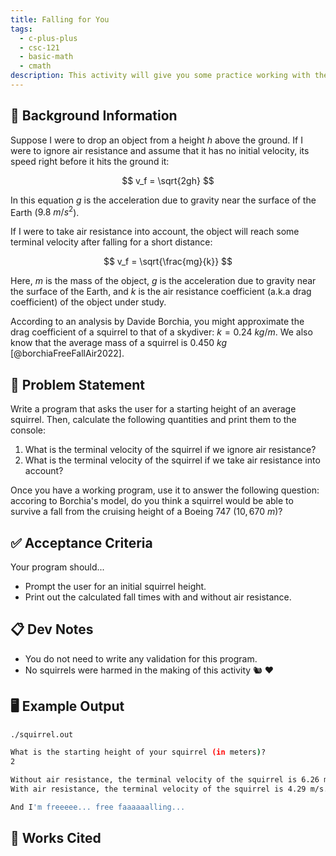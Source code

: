 ```yaml
---
title: Falling for You
tags:
  - c-plus-plus
  - csc-121
  - basic-math
  - cmath
description: This activity will give you some practice working with the cmath library.
---
```


## 🔖 Background Information

Suppose I were to drop an object from a height $h$ above the ground. If I were to ignore air resistance and assume that it has no initial velocity, its speed right before it hits the ground it:

$$
v_f = \sqrt{2gh}
$$

In this equation $g$ is the acceleration due to gravity near the surface of the Earth ($9.8 \: m/s^2$).

If I were to take air resistance into account, the object will reach some terminal velocity after falling for a short distance:

$$
v_f = \sqrt{\frac{mg}{k}}
$$

Here, $m$ is the mass of the object, $g$ is the acceleration due to gravity near the surface of the Earth, and $k$ is the air resistance coefficient (a.k.a drag coefficient) of the object under study.

According to an analysis by Davide Borchia, you might approximate the drag coefficient of a squirrel to that of a skydiver: $k = 0.24 \: kg/m$. We also know that the average mass of a squirrel is $0.450 \: kg$ [@borchiaFreeFallAir2022].

## 🎯 Problem Statement

Write a program that asks the user for a starting height of an average squirrel. Then, calculate the following quantities and print them to the console:

1. What is the terminal velocity of the squirrel if we ignore air resistance?
2. What is the terminal velocity of the squirrel if we take air resistance into account?

Once you have a working program, use it to answer the following question: accoring to Borchia's model, do you think a squirrel would be able to survive a fall from the cruising height of a Boeing 747 ($10,670 \: m$)?

## ✅ Acceptance Criteria

Your program should...

* Prompt the user for an initial squirrel height.
* Print out the calculated fall times with and without air resistance.

## 📋 Dev Notes

* You do not need to write any validation for this program.
* No squirrels were harmed in the making of this activity 🐿️ ❤️

## 🖥️ Example Output

```bash
./squirrel.out

What is the starting height of your squirrel (in meters)?
2

Without air resistance, the terminal velocity of the squirrel is 6.26 m/s.
With air resistance, the terminal velocity of the squirrel is 4.29 m/s.

And I'm freeeee... free faaaaaalling...
```

## 📘 Works Cited

[//]: <> (This is a placeholder for where the Works Cited will be rendered for this page.)
